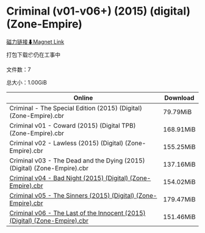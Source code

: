 # Criminal (v01-v06+) (2015) (digital) (Zone-Empire)

[磁力链接⬇Magnet Link](magnet:?xt=urn:btih:76bb6b69a511c5eb157e3309d53010465118b1c0&dn=Criminal%20%28v01-v06%2B%29%20%282015%29%20%28digital%29%20%28Zone-Empire%29)

打包下载📦仍在工事中

文件数：7

总大小：1.00GiB

Online | Download
--- | ---
Criminal - The Special Edition (2015) (Digital) (Zone-Empire).cbr | 79.79MiB
Criminal v01 - Coward (2015) (Digital TPB) (Zone-Empire).cbr | 168.91MiB
Criminal v02 - Lawless (2015) (Digital) (Zone-Empire).cbr | 155.25MiB
Criminal v03 - The Dead and the Dying (2015) (Digital) (Zone-Empire).cbr | 137.16MiB
[Criminal v04 - Bad Night (2015) (Digital) (Zone-Empire).cbr](https://github.com/alicewish/markdown/blob/master/comic/Criminal-v04-Bad-Night-2015-Digital-Zone-Empire-cbr.md) | 154.02MiB
[Criminal v05 - The Sinners (2015) (Digital) (Zone-Empire).cbr](https://github.com/alicewish/markdown/blob/master/comic/Criminal-v05-Sinners-2015-Digital-Zone-Empire-cbr.md) | 179.47MiB
[Criminal v06 - The Last of the Innocent (2015) (Digital) (Zone-Empire).cbr](https://github.com/alicewish/markdown/blob/master/comic/Criminal-v06-Last-of-Innocent-2015-Digital-Zone-Empire-cbr.md) | 151.46MiB